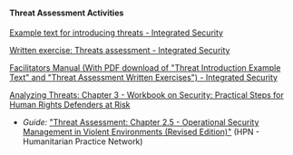 
#### Threat Assessment Activities

[Example text for introducing threats - Integrated Security](http://integratedsecuritymanual.org/exercise/example-text-for-introducing-threats)

[Written exercise: Threats assessment - Integrated Security](http://integratedsecuritymanual.org/exercise/written-exercise-threats-assessment)

[Facilitators Manual (With PDF download of "Threat Introduction Example Text" and "Threat Assessment Written Exercises") - Integrated Security](http://integratedsecuritymanual.org/sites/default/files/facilitatorstoolkit.pdf#page=15)

[Analyzing Threats: Chapter 3 - Workbook on Security: Practical Steps for Human Rights Defenders at Risk](http://frontlinedefenders.org/files/workbook_eng.pdf#page=26)

* *Guide:* ["Threat Assessment: Chapter 2.5 - Operational Security Management in Violent Environments (Revised Edition)"](http://www.odihpn.org/index.php?option=com_k2&view=item&layout=item&id=3159#page=38) (HPN - Humanitarian Practice Network)
